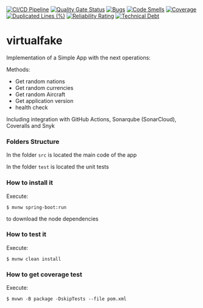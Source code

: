 [![CI/CD Pipeline](https://github.com/diegobotia/virtualfake/actions/workflows/build.yml/badge.svg)](https://github.com/diegobotia/virtualfake/actions/workflows/build.yml)
[![Quality Gate Status](https://sonarcloud.io/api/project_badges/measure?project=diegobotia_virtualfake&metric=alert_status)](https://sonarcloud.io/summary/new_code?id=diegobotia_virtualfake)
[![Bugs](https://sonarcloud.io/api/project_badges/measure?project=diegobotia_virtualfake&metric=bugs)](https://sonarcloud.io/summary/new_code?id=diegobotia_virtualfake)
[![Code Smells](https://sonarcloud.io/api/project_badges/measure?project=diegobotia_virtualfake&metric=code_smells)](https://sonarcloud.io/summary/new_code?id=diegobotia_virtualfake)
[![Coverage](https://sonarcloud.io/api/project_badges/measure?project=diegobotia_virtualfake&metric=coverage)](https://sonarcloud.io/summary/new_code?id=diegobotia_virtualfake)
[![Duplicated Lines (%)](https://sonarcloud.io/api/project_badges/measure?project=diegobotia_virtualfake&metric=duplicated_lines_density)](https://sonarcloud.io/summary/new_code?id=diegobotia_virtualfake)
[![Reliability Rating](https://sonarcloud.io/api/project_badges/measure?project=diegobotia_virtualfake&metric=reliability_rating)](https://sonarcloud.io/summary/new_code?id=diegobotia_virtualfake)
[![Technical Debt](https://sonarcloud.io/api/project_badges/measure?project=diegobotia_virtualfake&metric=sqale_index)](https://sonarcloud.io/summary/new_code?id=diegobotia_virtualfake)


# virtualfake

Implementation of a Simple App with the next operations:

Methods: 
* Get random nations
* Get random currencies
* Get random Aircraft
* Get application version
* health check

Including integration with GitHub Actions, Sonarqube (SonarCloud), Coveralls and Snyk

### Folders Structure

In the folder `src` is located the main code of the app

In the folder `test` is located the unit tests

### How to install it

Execute:

```shell
$ mvnw spring-boot:run
```
to download the node dependencies

### How to test it

Execute:

```shell
$ mvnw clean install
```

### How to get coverage test

Execute:

```shell
$ mvwn -B package -DskipTests --file pom.xml
```

